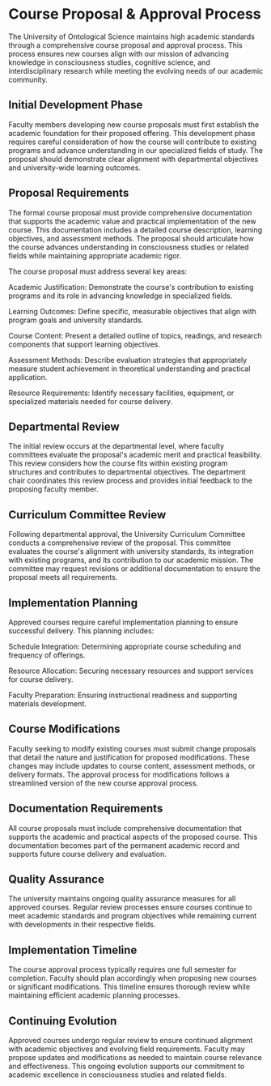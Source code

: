 # Course Proposal & Approval Process

The University of Ontological Science maintains high academic standards through a comprehensive course proposal and approval process. This process ensures new courses align with our mission of advancing knowledge in consciousness studies, cognitive science, and interdisciplinary research while meeting the evolving needs of our academic community.

## Initial Development Phase

Faculty members developing new course proposals must first establish the academic foundation for their proposed offering. This development phase requires careful consideration of how the course will contribute to existing programs and advance understanding in our specialized fields of study. The proposal should demonstrate clear alignment with departmental objectives and university-wide learning outcomes.

## Proposal Requirements

The formal course proposal must provide comprehensive documentation that supports the academic value and practical implementation of the new course. This documentation includes a detailed course description, learning objectives, and assessment methods. The proposal should articulate how the course advances understanding in consciousness studies or related fields while maintaining appropriate academic rigor.

The course proposal must address several key areas:

Academic Justification: Demonstrate the course's contribution to existing programs and its role in advancing knowledge in specialized fields.

Learning Outcomes: Define specific, measurable objectives that align with program goals and university standards.

Course Content: Present a detailed outline of topics, readings, and research components that support learning objectives.

Assessment Methods: Describe evaluation strategies that appropriately measure student achievement in theoretical understanding and practical application.

Resource Requirements: Identify necessary facilities, equipment, or specialized materials needed for course delivery.

## Departmental Review

The initial review occurs at the departmental level, where faculty committees evaluate the proposal's academic merit and practical feasibility. This review considers how the course fits within existing program structures and contributes to departmental objectives. The department chair coordinates this review process and provides initial feedback to the proposing faculty member.

## Curriculum Committee Review

Following departmental approval, the University Curriculum Committee conducts a comprehensive review of the proposal. This committee evaluates the course's alignment with university standards, its integration with existing programs, and its contribution to our academic mission. The committee may request revisions or additional documentation to ensure the proposal meets all requirements.

## Implementation Planning

Approved courses require careful implementation planning to ensure successful delivery. This planning includes:

Schedule Integration: Determining appropriate course scheduling and frequency of offerings.

Resource Allocation: Securing necessary resources and support services for course delivery.

Faculty Preparation: Ensuring instructional readiness and supporting materials development.

## Course Modifications

Faculty seeking to modify existing courses must submit change proposals that detail the nature and justification for proposed modifications. These changes may include updates to course content, assessment methods, or delivery formats. The approval process for modifications follows a streamlined version of the new course approval process.

## Documentation Requirements

All course proposals must include comprehensive documentation that supports the academic and practical aspects of the proposed course. This documentation becomes part of the permanent academic record and supports future course delivery and evaluation.

## Quality Assurance

The university maintains ongoing quality assurance measures for all approved courses. Regular review processes ensure courses continue to meet academic standards and program objectives while remaining current with developments in their respective fields.

## Implementation Timeline

The course approval process typically requires one full semester for completion. Faculty should plan accordingly when proposing new courses or significant modifications. This timeline ensures thorough review while maintaining efficient academic planning processes.

## Continuing Evolution

Approved courses undergo regular review to ensure continued alignment with academic objectives and evolving field requirements. Faculty may propose updates and modifications as needed to maintain course relevance and effectiveness. This ongoing evolution supports our commitment to academic excellence in consciousness studies and related fields.